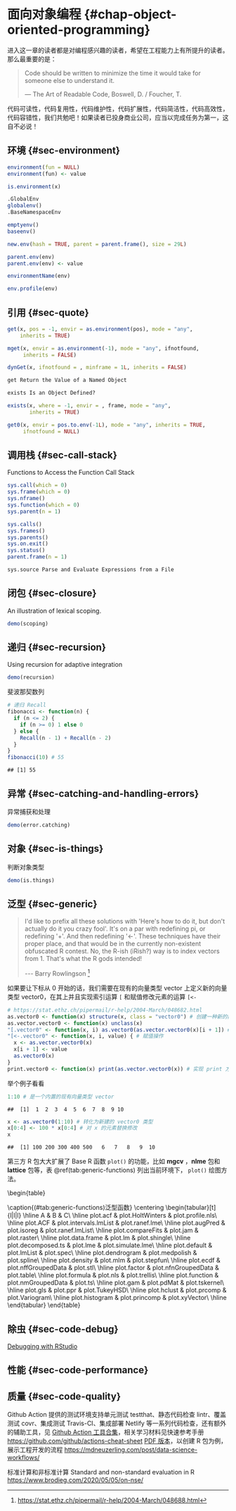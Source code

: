 # 面向对象编程 {#chap-object-oriented-programming}

进入这一章的读者都是对编程感兴趣的读者，希望在工程能力上有所提升的读者。那么最重要的是：

> Code should be written to minimize the time it would take for someone else to understand it.
>
> — The Art of Readable Code, Boswell, D. / Foucher, T.

代码可读性，代码复用性，代码维护性，代码扩展性，代码简洁性，代码高效性，代码容错性，我们共勉吧！如果读者已投身商业公司，应当以完成任务为第一，这自不必说！


## 环境 {#sec-environment}

```r
environment(fun = NULL)
environment(fun) <- value

is.environment(x)

.GlobalEnv
globalenv()
.BaseNamespaceEnv

emptyenv()
baseenv()

new.env(hash = TRUE, parent = parent.frame(), size = 29L)

parent.env(env)
parent.env(env) <- value

environmentName(env)

env.profile(env)
```


## 引用 {#sec-quote}


```r
get(x, pos = -1, envir = as.environment(pos), mode = "any",
    inherits = TRUE)

mget(x, envir = as.environment(-1), mode = "any", ifnotfound,
     inherits = FALSE)

dynGet(x, ifnotfound = , minframe = 1L, inherits = FALSE)
```



```r
get Return the Value of a Named Object

exists Is an Object Defined?

exists(x, where = -1, envir = , frame, mode = "any",
       inherits = TRUE)

get0(x, envir = pos.to.env(-1L), mode = "any", inherits = TRUE,
     ifnotfound = NULL)
```


## 调用栈 {#sec-call-stack}

Functions to Access the Function Call Stack

```r
sys.call(which = 0)
sys.frame(which = 0)
sys.nframe()
sys.function(which = 0)
sys.parent(n = 1)

sys.calls()
sys.frames()
sys.parents()
sys.on.exit()
sys.status()
parent.frame(n = 1)

sys.source Parse and Evaluate Expressions from a File
```

## 闭包 {#sec-closure}

An illustration of lexical scoping.

```r
demo(scoping)
```

## 递归 {#sec-recursion}

Using recursion for adaptive integration

```r
demo(recursion)
```

斐波那契数列


```r
# 递归 Recall
fibonacci <- function(n) {
  if (n <= 2) {
    if (n >= 0) 1 else 0
  } else {
    Recall(n - 1) + Recall(n - 2)
  }
}
fibonacci(10) # 55
```

```
## [1] 55
```

## 异常 {#sec-catching-and-handling-errors}

异常捕获和处理

```r
demo(error.catching)
```

## 对象 {#sec-is-things}

判断对象类型

```r
demo(is.things)
```

## 泛型 {#sec-generic}

> I'd like to prefix all these solutions with 'Here's how to do it, but don't actually do it you crazy fool'. It's on a par with redefining pi, or redefining '+'. And then redefining '<-'. These techniques have their proper place, and that would be in the currently non-existent obfuscated R contest. No, the R-ish (iRish?) way is to index vectors from 1. That's what the R gods intended!
> 
>   --- Barry Rowlingson [^BR-help-2004]

[^BR-help-2004]: <https://stat.ethz.ch/pipermail/r-help/2004-March/048688.html>



如果要让下标从 0 开始的话，我们需要在现有的向量类型 vector 上定义新的向量类型 vector0，在其上并且实现索引运算 `[` 和赋值修改元素的运算 `[<-`


```r
# https://stat.ethz.ch/pipermail/r-help/2004-March/048682.html
as.vector0 <- function(x) structure(x, class = "vector0") # 创建一种新的数据结构 vector0
as.vector.vector0 <- function(x) unclass(x)
"[.vector0" <- function(x, i) as.vector0(as.vector.vector0(x)[i + 1]) # 索引操作
"[<-.vector0" <- function(x, i, value) { # 赋值操作
  x <- as.vector.vector0(x)
  x[i + 1] <- value
  as.vector0(x)
}
print.vector0 <- function(x) print(as.vector.vector0(x)) # 实现 print 方法
```

举个例子看看


```r
1:10 # 是一个内置的现有向量类型 vector
```

```
##  [1]  1  2  3  4  5  6  7  8  9 10
```

```r
x <- as.vector0(1:10) # 转化为新建的 vector0 类型
x[0:4] <- 100 * x[0:4] # 对 x 的元素替换修改
x
```

```
##  [1] 100 200 300 400 500   6   7   8   9  10
```

第三方 R 包大大扩展了 Base R 函数 `plot()` 的功能，比如 **mgcv** ，**nlme** 包和 **lattice** 包等，表 \@ref(tab:generic-functions) 列出当前环境下， `plot()` 绘图方法。

\begin{table}

\caption{(\#tab:generic-functions)泛型函数}
\centering
\begin{tabular}[t]{l|l|l}
\hline
A & B & C\\
\hline
plot.acf & plot.HoltWinters & plot.profile.nls\\
\hline
plot.ACF & plot.intervals.lmList & plot.ranef.lme\\
\hline
plot.augPred & plot.isoreg & plot.ranef.lmList\\
\hline
plot.compareFits & plot.jam & plot.raster\\
\hline
plot.data.frame & plot.lm & plot.shingle\\
\hline
plot.decomposed.ts & plot.lme & plot.simulate.lme\\
\hline
plot.default & plot.lmList & plot.spec\\
\hline
plot.dendrogram & plot.medpolish & plot.spline\\
\hline
plot.density & plot.mlm & plot.stepfun\\
\hline
plot.ecdf & plot.nffGroupedData & plot.stl\\
\hline
plot.factor & plot.nfnGroupedData & plot.table\\
\hline
plot.formula & plot.nls & plot.trellis\\
\hline
plot.function & plot.nmGroupedData & plot.ts\\
\hline
plot.gam & plot.pdMat & plot.tskernel\\
\hline
plot.gls & plot.ppr & plot.TukeyHSD\\
\hline
plot.hclust & plot.prcomp & plot.Variogram\\
\hline
plot.histogram & plot.princomp & plot.xyVector\\
\hline
\end{tabular}
\end{table}

## 除虫 {#sec-code-debug}

[Debugging with RStudio](https://support.rstudio.com/hc/en-us/articles/205612627)

## 性能 {#sec-code-performance}

## 质量 {#sec-code-quality}

Github Action 提供的测试环境支持单元测试 testthat、静态代码检查 lintr、覆盖测试 covr、集成测试 Travis-CI、集成部署 Netlify 等一系列代码检查，还有额外的辅助工具，见 [Github Action 工具合集](https://github.com/sdras/awesome-actions)，相关学习材料见快速参考手册 <https://github.com/github/actions-cheat-sheet> [PDF 版本](https://github.github.io/actions-cheat-sheet/actions-cheat-sheet.pdf)，以创建 R 包为例，展示工程开发的流程 <https://mdneuzerling.com/post/data-science-workflows/>

标准计算和非标准计算 Standard and non-standard evaluation in R <https://www.brodieg.com/2020/05/05/on-nse/>
